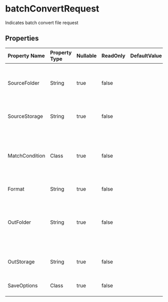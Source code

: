 # **batchConvertRequest**

Indicates batch convert file request 

## **Properties**

| Property Name | Property Type | Nullable |  ReadOnly | DefaultValue | Description | 
| :- | :- | :- |:- |  :- | :- |
|SourceFolder|String|true|false |  |The directory stores files that need to format conversion.|
|SourceStorage|String|true|false |  |Aspose Cloud storage name.|
|MatchCondition|Class|true|false |  |Indicates the match condition that needs to be processed for the file name.|
|Format|String|true|false |  |Conversion format.|
|OutFolder|String|true|false |  |The directory that stores files whose format conversion was successful.|
|OutStorage|String|true|false |  |Aspose Cloud storage name.|
|SaveOptions|Class|true|false |  |Indicates save options.|

